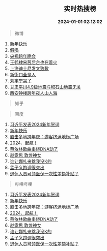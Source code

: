 <div align="center"><h2>实时热搜榜</h2><h4>2024-01-01 02:12:02</h4></div>

> 微博  

1. [新年快乐](https://s.weibo.com/weibo?q=%23%E6%96%B0%E5%B9%B4%E5%BF%AB%E4%B9%90%23&t=31&band_rank=1&Refer=top)<br />
2. [假唱](https://s.weibo.com/weibo?q=%E5%81%87%E5%94%B1&t=31&band_rank=2&Refer=top)<br />
3. [央视跨年晚会](https://s.weibo.com/weibo?q=%23%E5%A4%AE%E8%A7%86%E8%B7%A8%E5%B9%B4%E6%99%9A%E4%BC%9A%23&t=31&band_rank=3&Refer=top)<br />
4. [王鹤棣宋茜后台也在着火](https://s.weibo.com/weibo?q=%E7%8E%8B%E9%B9%A4%E6%A3%A3%E5%AE%8B%E8%8C%9C%E5%90%8E%E5%8F%B0%E4%B9%9F%E5%9C%A8%E7%9D%80%E7%81%AB&t=31&band_rank=4&Refer=top)<br />
5. [上海迪士尼发文致歉](https://s.weibo.com/weibo?q=%23%E4%B8%8A%E6%B5%B7%E8%BF%AA%E5%A3%AB%E5%B0%BC%E5%8F%91%E6%96%87%E8%87%B4%E6%AD%89%23&t=31&band_rank=5&Refer=top)<br />
6. [新街口全是人](https://s.weibo.com/weibo?q=%E6%96%B0%E8%A1%97%E5%8F%A3%E5%85%A8%E6%98%AF%E4%BA%BA&t=31&band_rank=6&Refer=top)<br />
7. [刘宇宁哭了](https://s.weibo.com/weibo?q=%23%E5%88%98%E5%AE%87%E5%AE%81%E5%93%AD%E4%BA%86%23&t=31&band_rank=7&Refer=top)<br />
8. [甘肃平川4.9级地震与积石山地震无关](https://s.weibo.com/weibo?q=%E7%94%98%E8%82%83%E5%B9%B3%E5%B7%9D4.9%E7%BA%A7%E5%9C%B0%E9%9C%87%E4%B8%8E%E7%A7%AF%E7%9F%B3%E5%B1%B1%E5%9C%B0%E9%9C%87%E6%97%A0%E5%85%B3&t=31&band_rank=8&Refer=top)<br />
9. [西安钟楼跨年夜人山人海](https://s.weibo.com/weibo?q=%23%E8%A5%BF%E5%AE%89%E9%92%9F%E6%A5%BC%E8%B7%A8%E5%B9%B4%E5%A4%9C%E4%BA%BA%E5%B1%B1%E4%BA%BA%E6%B5%B7%23&t=31&band_rank=9&Refer=top)<br />

> 知乎  


> 百度  

1. [习近平发表2024新年贺词](https://www.baidu.com/s?wd=%E4%B9%A0%E8%BF%91%E5%B9%B3%E5%8F%91%E8%A1%A82024%E6%96%B0%E5%B9%B4%E8%B4%BA%E8%AF%8D&sa=fyb_news&rsv_dl=fyb_news)<br />
2. [新年快乐](https://www.baidu.com/s?wd=%E6%96%B0%E5%B9%B4%E5%BF%AB%E4%B9%90&sa=fyb_news&rsv_dl=fyb_news)<br />
3. [直击多地跨年夜：游客挤满地标广场](https://www.baidu.com/s?wd=%E7%9B%B4%E5%87%BB%E5%A4%9A%E5%9C%B0%E8%B7%A8%E5%B9%B4%E5%A4%9C%EF%BC%9A%E6%B8%B8%E5%AE%A2%E6%8C%A4%E6%BB%A1%E5%9C%B0%E6%A0%87%E5%B9%BF%E5%9C%BA&sa=fyb_news&rsv_dl=fyb_news)<br />
4. [2024，起航！](https://www.baidu.com/s?wd=2024%EF%BC%8C%E8%B5%B7%E8%88%AA%EF%BC%81&sa=fyb_news&rsv_dl=fyb_news)<br />
5. [蔡依林歌曲串烧DNA动了](https://www.baidu.com/s?wd=%E8%94%A1%E4%BE%9D%E6%9E%97%E6%AD%8C%E6%9B%B2%E4%B8%B2%E7%83%A7DNA%E5%8A%A8%E4%BA%86&sa=fyb_news&rsv_dl=fyb_news)<br />
6. [赵露思 敦煌神女](https://www.baidu.com/s?wd=%E8%B5%B5%E9%9C%B2%E6%80%9D+%E6%95%A6%E7%85%8C%E7%A5%9E%E5%A5%B3&sa=fyb_news&rsv_dl=fyb_news)<br />
7. [谁让娜扎来跳我没K的](https://www.baidu.com/s?wd=%E8%B0%81%E8%AE%A9%E5%A8%9C%E6%89%8E%E6%9D%A5%E8%B7%B3%E6%88%91%E6%B2%A1K%E7%9A%84&sa=fyb_news&rsv_dl=fyb_news)<br />
8. [孟子义跑调很突出](https://www.baidu.com/s?wd=%E5%AD%9F%E5%AD%90%E4%B9%89%E8%B7%91%E8%B0%83%E5%BE%88%E7%AA%81%E5%87%BA&sa=fyb_news&rsv_dl=fyb_news)<br />
9. [退休人员可领医保一次性差额补贴？](https://www.baidu.com/s?wd=%E9%80%80%E4%BC%91%E4%BA%BA%E5%91%98%E5%8F%AF%E9%A2%86%E5%8C%BB%E4%BF%9D%E4%B8%80%E6%AC%A1%E6%80%A7%E5%B7%AE%E9%A2%9D%E8%A1%A5%E8%B4%B4%EF%BC%9F&sa=fyb_news&rsv_dl=fyb_news)<br />

> 哔哩哔哩  

1. [习近平发表2024新年贺词](https://www.baidu.com/s?wd=%E4%B9%A0%E8%BF%91%E5%B9%B3%E5%8F%91%E8%A1%A82024%E6%96%B0%E5%B9%B4%E8%B4%BA%E8%AF%8D&sa=fyb_news&rsv_dl=fyb_news)<br />
2. [新年快乐](https://www.baidu.com/s?wd=%E6%96%B0%E5%B9%B4%E5%BF%AB%E4%B9%90&sa=fyb_news&rsv_dl=fyb_news)<br />
3. [直击多地跨年夜：游客挤满地标广场](https://www.baidu.com/s?wd=%E7%9B%B4%E5%87%BB%E5%A4%9A%E5%9C%B0%E8%B7%A8%E5%B9%B4%E5%A4%9C%EF%BC%9A%E6%B8%B8%E5%AE%A2%E6%8C%A4%E6%BB%A1%E5%9C%B0%E6%A0%87%E5%B9%BF%E5%9C%BA&sa=fyb_news&rsv_dl=fyb_news)<br />
4. [2024，起航！](https://www.baidu.com/s?wd=2024%EF%BC%8C%E8%B5%B7%E8%88%AA%EF%BC%81&sa=fyb_news&rsv_dl=fyb_news)<br />
5. [蔡依林歌曲串烧DNA动了](https://www.baidu.com/s?wd=%E8%94%A1%E4%BE%9D%E6%9E%97%E6%AD%8C%E6%9B%B2%E4%B8%B2%E7%83%A7DNA%E5%8A%A8%E4%BA%86&sa=fyb_news&rsv_dl=fyb_news)<br />
6. [赵露思 敦煌神女](https://www.baidu.com/s?wd=%E8%B5%B5%E9%9C%B2%E6%80%9D+%E6%95%A6%E7%85%8C%E7%A5%9E%E5%A5%B3&sa=fyb_news&rsv_dl=fyb_news)<br />
7. [谁让娜扎来跳我没K的](https://www.baidu.com/s?wd=%E8%B0%81%E8%AE%A9%E5%A8%9C%E6%89%8E%E6%9D%A5%E8%B7%B3%E6%88%91%E6%B2%A1K%E7%9A%84&sa=fyb_news&rsv_dl=fyb_news)<br />
8. [孟子义跑调很突出](https://www.baidu.com/s?wd=%E5%AD%9F%E5%AD%90%E4%B9%89%E8%B7%91%E8%B0%83%E5%BE%88%E7%AA%81%E5%87%BA&sa=fyb_news&rsv_dl=fyb_news)<br />
9. [退休人员可领医保一次性差额补贴？](https://www.baidu.com/s?wd=%E9%80%80%E4%BC%91%E4%BA%BA%E5%91%98%E5%8F%AF%E9%A2%86%E5%8C%BB%E4%BF%9D%E4%B8%80%E6%AC%A1%E6%80%A7%E5%B7%AE%E9%A2%9D%E8%A1%A5%E8%B4%B4%EF%BC%9F&sa=fyb_news&rsv_dl=fyb_news)<br />
